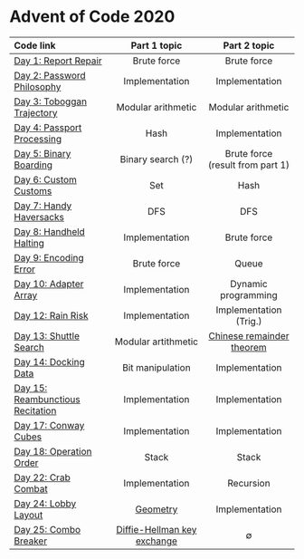 # Advent of Code 2020

| Code link                                                                          | Part 1 topic                                                                                              | Part 2 topic                              | 
| :-------------                                                                |:-------------:                                                                                            | :-----:                                   | 
| [Day 1: Report Repair](https://github.com/ge-wu/AdventOfCode/blob/main/2020/day01/01.py)                      | Brute force                                                                                               | Brute force                               | 
| [Day 2: Password Philosophy](https://github.com/ge-wu/AdventOfCode/blob/main/2020/day02/02.py)                | Implementation                                                                                            | Implementation                            | 
| [Day 3: Toboggan Trajectory](https://github.com/ge-wu/AdventOfCode/blob/main/2020/day03/03.py)                | Modular arithmetic                                                                                        | Modular arithmetic                                 | 
| [Day 4: Passport Processing](https://github.com/ge-wu/AdventOfCode/blob/main/2020/day04/04.py)                | Hash                                                                                                      | Implementation                            | 
| [Day 5: Binary Boarding](https://github.com/ge-wu/AdventOfCode/blob/main/2020/day05/05.py)                    | Binary search (?)                                                                                         | Brute force <br /> (result from part 1)          |
| [Day 6: Custom Customs](https://github.com/ge-wu/AdventOfCode/blob/main/2020/day06/06.py)                     | Set                                                                                                       | Hash          |
| [Day 7: Handy Haversacks](https://github.com/ge-wu/AdventOfCode/blob/main/2020/day07/07.py)                   | DFS                                                                                                       | DFS                                       | 
| [Day 8: Handheld Halting](https://github.com/ge-wu/AdventOfCode/blob/main/2020/day08/08.py)                   | Implementation                                                                                            | Brute force                               | 
| [Day 9: Encoding Error](https://github.com/ge-wu/AdventOfCode/blob/main/2020/day09/09.py)                     | Brute force                                                                                               | Queue                               | 
| [Day 10: Adapter Array](https://github.com/ge-wu/AdventOfCode/blob/main/2020/day10/10.py)                     | Implementation                                                                                            | Dynamic programming                       | 
| [Day 12: Rain Risk](https://github.com/ge-wu/AdventOfCode/blob/main/2020/day12/12.py)                         | Implementation                                                                                            | Implementation <br /> (Trig.)                            | 
| [Day 13: Shuttle Search](https://github.com/ge-wu/AdventOfCode/blob/main/2020/day13/13.py)                    | Modular artithmetic                                                                                             | [Chinese remainder theorem](https://en.wikipedia.org/wiki/Chinese_remainder_theorem)                            | 
| [Day 14: Docking Data](https://github.com/ge-wu/AdventOfCode/blob/main/2020/day14/14.py)                      | Bit manipulation                                                                                          | Implementation                            | 
| [Day 15: Reambunctious Recitation](https://github.com/ge-wu/AdventOfCode/blob/main/2020/day15/15.py)          | Implementation                                                                                            | Implementation                            | 
| [Day 17: Conway Cubes](https://github.com/ge-wu/AdventOfCode/blob/main/2020/day17/17.py)                      | Implementation                                                                                            | Implementation                            | 
| [Day 18: Operation Order](https://github.com/ge-wu/AdventOfCode/blob/main/2020/day18/18.py)                   | Stack                                                                                                     | Stack                                     | 
| [Day 22: Crab Combat](https://github.com/ge-wu/AdventOfCode/blob/main/2020/day22/22.py)                       | Implementation                                                                                            | Recursion                                     | 
| [Day 24: Lobby Layout](https://github.com/ge-wu/AdventOfCode/blob/main/2020/day24/24.py)                      | [Geometry](https://www.redblobgames.com/grids/hexagons/)                                                  | Implementation                            | 
| [Day 25: Combo Breaker](https://github.com/ge-wu/AdventOfCode/blob/main/2020/day25/25.py)                     | [Diffie-Hellman key exchange](https://en.wikipedia.org/wiki/Diffie%E2%80%93Hellman_key_exchange)        |      ∅                                    |
